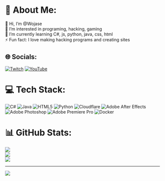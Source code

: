 # 💫 About Me:
👋 Hi, I’m @Wojase<br>👀 I’m interested in programing, hacking, gaming<br>🌱 I’m currently learning C#, js, python, java, css, html<br>⚡ Fun fact: I love making hacking programs and creating sites


## 🌐 Socials:
[![Twitch](https://img.shields.io/badge/Twitch-%239146FF.svg?logo=Twitch&logoColor=white)](https://twitch.tv/bananeq112) [![YouTube](https://img.shields.io/badge/YouTube-%23FF0000.svg?logo=YouTube&logoColor=white)](https://youtube.com/@bananekQ) 

# 💻 Tech Stack:
![C#](https://img.shields.io/badge/c%23-%23239120.svg?style=for-the-badge&logo=csharp&logoColor=white) ![Java](https://img.shields.io/badge/java-%23ED8B00.svg?style=for-the-badge&logo=openjdk&logoColor=white) ![HTML5](https://img.shields.io/badge/html5-%23E34F26.svg?style=for-the-badge&logo=html5&logoColor=white) ![Python](https://img.shields.io/badge/python-3670A0?style=for-the-badge&logo=python&logoColor=ffdd54) ![Cloudflare](https://img.shields.io/badge/Cloudflare-F38020?style=for-the-badge&logo=Cloudflare&logoColor=white) ![Adobe After Effects](https://img.shields.io/badge/Adobe%20After%20Effects-9999FF.svg?style=for-the-badge&logo=Adobe%20After%20Effects&logoColor=white) ![Adobe Photoshop](https://img.shields.io/badge/adobe%20photoshop-%2331A8FF.svg?style=for-the-badge&logo=adobe%20photoshop&logoColor=white) ![Adobe Premiere Pro](https://img.shields.io/badge/Adobe%20Premiere%20Pro-9999FF.svg?style=for-the-badge&logo=Adobe%20Premiere%20Pro&logoColor=white) ![Docker](https://img.shields.io/badge/docker-%230db7ed.svg?style=for-the-badge&logo=docker&logoColor=white)
# 📊 GitHub Stats:
![](https://github-readme-stats.vercel.app/api?username=Wojase&theme=dark&hide_border=true&include_all_commits=true&count_private=false)<br/>
![](https://github-readme-streak-stats.herokuapp.com/?user=Wojase&theme=dark&hide_border=true)<br/>
![](https://github-readme-stats.vercel.app/api/top-langs/?username=Wojase&theme=dark&hide_border=true&include_all_commits=true&count_private=false&layout=compact)

---
[![](https://visitcount.itsvg.in/api?id=Wojase&icon=0&color=0)](https://visitcount.itsvg.in)

<!-- Proudly created with GPRM ( https://gprm.itsvg.in ) -->
